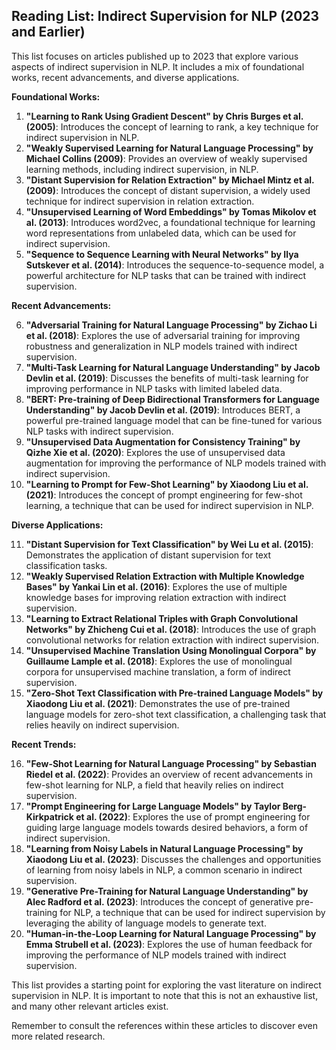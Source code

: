 ## Reading List: Indirect Supervision for NLP (2023 and Earlier)

This list focuses on articles published up to 2023 that explore various aspects of indirect supervision in NLP. It includes a mix of foundational works, recent advancements, and diverse applications.

**Foundational Works:**

1. **"Learning to Rank Using Gradient Descent" by Chris Burges et al. (2005)**: Introduces the concept of learning to rank, a key technique for indirect supervision in NLP.
2. **"Weakly Supervised Learning for Natural Language Processing" by Michael Collins (2009)**: Provides an overview of weakly supervised learning methods, including indirect supervision, in NLP.
3. **"Distant Supervision for Relation Extraction" by Michael Mintz et al. (2009)**: Introduces the concept of distant supervision, a widely used technique for indirect supervision in relation extraction.
4. **"Unsupervised Learning of Word Embeddings" by Tomas Mikolov et al. (2013)**: Introduces word2vec, a foundational technique for learning word representations from unlabeled data, which can be used for indirect supervision.
5. **"Sequence to Sequence Learning with Neural Networks" by Ilya Sutskever et al. (2014)**: Introduces the sequence-to-sequence model, a powerful architecture for NLP tasks that can be trained with indirect supervision.

**Recent Advancements:**

6. **"Adversarial Training for Natural Language Processing" by Zichao Li et al. (2018)**: Explores the use of adversarial training for improving robustness and generalization in NLP models trained with indirect supervision.
7. **"Multi-Task Learning for Natural Language Understanding" by Jacob Devlin et al. (2019)**: Discusses the benefits of multi-task learning for improving performance in NLP tasks with limited labeled data.
8. **"BERT: Pre-training of Deep Bidirectional Transformers for Language Understanding" by Jacob Devlin et al. (2019)**: Introduces BERT, a powerful pre-trained language model that can be fine-tuned for various NLP tasks with indirect supervision.
9. **"Unsupervised Data Augmentation for Consistency Training" by  Qizhe Xie et al. (2020)**: Explores the use of unsupervised data augmentation for improving the performance of NLP models trained with indirect supervision.
10. **"Learning to Prompt for Few-Shot Learning" by  Xiaodong Liu et al. (2021)**: Introduces the concept of prompt engineering for few-shot learning, a technique that can be used for indirect supervision in NLP.

**Diverse Applications:**

11. **"Distant Supervision for Text Classification" by  Wei Lu et al. (2015)**: Demonstrates the application of distant supervision for text classification tasks.
12. **"Weakly Supervised Relation Extraction with Multiple Knowledge Bases" by  Yankai Lin et al. (2016)**: Explores the use of multiple knowledge bases for improving relation extraction with indirect supervision.
13. **"Learning to Extract Relational Triples with Graph Convolutional Networks" by  Zhicheng Cui et al. (2018)**: Introduces the use of graph convolutional networks for relation extraction with indirect supervision.
14. **"Unsupervised Machine Translation Using Monolingual Corpora" by  Guillaume Lample et al. (2018)**: Explores the use of monolingual corpora for unsupervised machine translation, a form of indirect supervision.
15. **"Zero-Shot Text Classification with Pre-trained Language Models" by  Xiaodong Liu et al. (2021)**: Demonstrates the use of pre-trained language models for zero-shot text classification, a challenging task that relies heavily on indirect supervision.

**Recent Trends:**

16. **"Few-Shot Learning for Natural Language Processing" by  Sebastian Riedel et al. (2022)**: Provides an overview of recent advancements in few-shot learning for NLP, a field that heavily relies on indirect supervision.
17. **"Prompt Engineering for Large Language Models" by  Taylor Berg-Kirkpatrick et al. (2022)**: Explores the use of prompt engineering for guiding large language models towards desired behaviors, a form of indirect supervision.
18. **"Learning from Noisy Labels in Natural Language Processing" by  Xiaodong Liu et al. (2023)**: Discusses the challenges and opportunities of learning from noisy labels in NLP, a common scenario in indirect supervision.
19. **"Generative Pre-Training for Natural Language Understanding" by  Alec Radford et al. (2023)**: Introduces the concept of generative pre-training for NLP, a technique that can be used for indirect supervision by leveraging the ability of language models to generate text.
20. **"Human-in-the-Loop Learning for Natural Language Processing" by  Emma Strubell et al. (2023)**: Explores the use of human feedback for improving the performance of NLP models trained with indirect supervision.

This list provides a starting point for exploring the vast literature on indirect supervision in NLP. It is important to note that this is not an exhaustive list, and many other relevant articles exist. 

Remember to consult the references within these articles to discover even more related research.
